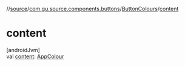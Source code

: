 //[source](../../../index.md)/[com.gu.source.components.buttons](../index.md)/[ButtonColours](index.md)/[content](content.md)

# content

[androidJvm]\
val [content](content.md): [AppColour](../../com.gu.source.daynight/-app-colour/index.md)
